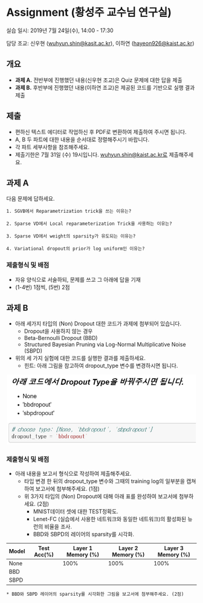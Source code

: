 # Assignment (황성주 교수님 연구실)

실습 일시: 2019년 7월 24일(수), 14:00 - 17:30

담당 조교: 신우현 (wuhyun.shin@kasit.ac.kr), 이하연 (hayeon926@kaist.ac.kr)

## 개요
* **과제 A.** 전반부에 진행했던 내용(신우현 조교)은 Quiz 문제에 대한 답을 제출 
* **과제 B.** 후반부에 진행했던 내용(이하연 조교)은 제공된 코드를 기반으로 실행 결과 제출

## 제출

* 편하신 텍스트 에디터로 작업하신 후 PDF로 변환하여 제출하여 주시면 됩니다.
* A, B 두 파트에 대한 내용을 순서대로 정렬해주시기 바랍니다.
* 각 파트 세부사항을 참조해주세요. 
* 제출기한은 7월 31일 (수) 19시입니다. wuhyun.shin@kaist.ac.kr로 제출해주세요.


## 과제 A 

다음 문제에 답하세요.

	1. SGVB에서 Reparametrization trick을 쓰는 이유는?
	
	2. Sparse VD에서 Local reparameterization Trick을 사용하는 이유는?
	
	3. Sparse VD에서 weight의 sparsity가 유도되는 이유는?
	
	4. Variational dropout의 prior가 log uniform인 이유는?

### 제출형식 및 배점
* 자유 양식으로 서술하되, 문제를 쓰고 그 아래에 답을 기재
* (1-4번) 1점씩, (5번) 2점 

## 과제 B

* 아래 세가지 타입의 (Non) Dropout 대한 코드가 과제에 첨부되어 있습니다.
	* Dropout을 사용하지 않는 경우
	* Beta-Bernoulli Dropout (BBD)
	* Structured Bayesian Pruning via Log-Normal Multiplicative Noise (SBPD)
* 위의 세 가지 실험에 대한 코드를 실행한 결과를 제출하세요.
	* 힌트: 아래 그림을 참고하여 dropout_type 변수를 변경하시면 됩니다. 
<p align="center"><img src="./fig.jpg" width="500"></p>


	

### 제출형식 및 배점

* 아래 내용을 보고서 형식으로 작성하여 제출해주세요.
	* 타입 변경 한 뒤의 dropout_type 변수와 그때의 training log의 일부분을 캡쳐하여 보고서에 첨부해주세요. (1점)
	* 위 3가지 타입의 (Non) Dropout에 대해 아래 표를 완성하여 보고서에 첨부하세요. (2점)
		* MNIST데이터 셋에 대한 TEST정확도.
		* Lenet-FC (실습에서 사용한 네트워크와 동일한 네트워크)의 활성화된 뉴런의 비율을 조사.
		* BBD와 SBPD의 레이어의 sparsity를 시각화.
  
| Model | Test Acc(%) | Layer 1 Memory (%) | Layer 2 Memory (%) | Layer 3 Memory (%) |
|-------|-------------|--------------------|--------------------|--------------------|
| None  |             | 100%               | 100%               | 100%               |
| BBD   |             |                    |                    |                    |
| SBPD  |             |                    |                    |                    |
	* BBD와 SBPD 레이어의 sparsity를 시각화한 그림을 보고서에 첨부해주세요. (2점)

